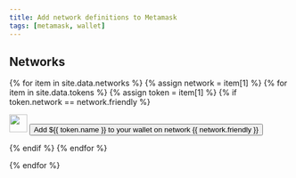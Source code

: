 ```yaml
---
title: Add network definitions to Metamask
tags: [metamask, wallet]
---
```


## Networks

{% for item in site.data.networks %}
{% assign network = item[1] %}
{% for item in site.data.tokens %}
{% assign token = item[1] %}
{% if token.network == network.friendly  %}

<div class="buttonWrapper">
<img src='{{token.image}}' height=32 widht=32>
    <button class="add{{token.name}}" type="button">Add
            <span>${{ token.name }}</span> to your
            <span>wallet</span> on network {{ network.friendly }}
    </button>
</div>

<script>
document.querySelector('.add{{ token.name }}').addEventListener('click', (e) => {
    e.preventDefault();
    if (!window.ethereum) {
        alert('No Wallet found.');
        return;
    };

{% if network.friendly != "Ethereum" %}

    window.ethereum.request({
        method: 'wallet_addEthereumChain',
        params: [{
            "chainId": "{{ network.ID }}",
            "chainName": "{{ network.name }}",
            "rpcUrls": ["{{ network.RPCURL }}"],
            "nativeCurrency": {
                "name": "{{ network.name }} Chain {{ network.Symbol }}",
                "symbol": "{{ network.Symbol }}",
                "decimals": 18,
            },
            "blockExplorerUrls": ["{{ network.blockexplorer }}"]
        }, ],
        id: 1,
    }, console.log);

{% endif %}

    window.ethereum.request({
           method: 'wallet_watchAsset',
           params: {
               type: 'ERC20',
               options: {
                   address: '{{ token.contract }}',
                   symbol: '{{ token.name }}',
                   decimals: 18,
                   image: '{{ token.image}}',
               }
           },
       }, console.log);

});

</script>

{% endif %}
{% endfor %}

{% endfor %}
